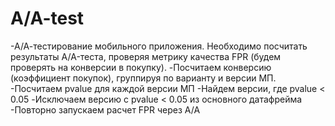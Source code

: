 # A/A-test
-А/А-тестирование мобильного приложения. Необходимо посчитать результаты A/A-теста, проверяя метрику качества FPR (будем проверять на конверсии в покупку). 
-Посчитаем конверсию (коэффициент покупок), группируя по варианту и версии МП.
-Посчитаем pvalue для каждой версии МП
-Найдем версии, где pvalue < 0.05
-Исключаем версию с pvalue < 0.05 из основного датафрейма
-Повторно запускаем расчет FPR через A/A

